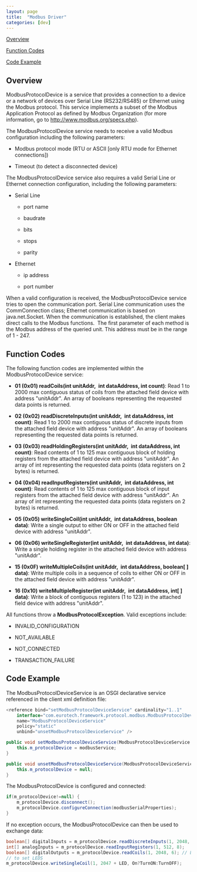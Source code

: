 ```yaml
---
layout: page
title:  "Modbus Driver"
categories: [dev]
---
```


[Overview](#overview)

[Function Codes](#function-codes)

[Code Example](#code-example)

## Overview

ModbusProtocolDevice is a service that provides a connection to a device
or a network of devices over Serial Line (RS232/RS485) or Ethernet using
the Modbus protocol. This service implements a subset of the Modbus
Application Protocol as defined by Modbus Organization (for more
information, go to <http://www.modbus.org/specs.php>).

The ModbusProtocolDevice service needs to receive a valid Modbus
configuration including the following parameters:

*  Modbus protocol mode (RTU or ASCII [only RTU mode for Ethernet
    connections])

*  Timeout (to detect a disconnected device)

The ModbusProtocolDevice service also requires a valid Serial Line or
Ethernet connection configuration, including the following parameters:

*  Serial Line

    *  port name

    *  baudrate

    *  bits

    *  stops

    *  parity

*  Ethernet

    *  ip address

    *  port number

When a valid configuration is received, the ModbusProtocolDevice service
tries to open the communication port. Serial Line communication uses the
CommConnection class; Ethernet communication is based on
java.net.Socket. When the communication is established, the client makes
direct calls to the Modbus functions.  The first parameter of each
method is the Modbus address of the queried unit. This address must be
in the range of 1 - 247.

## Function Codes

The following function codes are implemented within the
ModbusProtocolDevice service:

*  **01 (0x01) readCoils(int unitAddr,  int dataAddress, int count)**:
    Read 1 to 2000 max contiguous status of coils from the attached
    field device with address "unitAddr". An array of booleans
    representing the requested data points is returned.

*  **02 (0x02) readDiscreteInputs(int unitAddr,  int dataAddress, int
    count)**: Read 1 to 2000 max contiguous status of discrete inputs
    from the attached field device with address "unitAddr". An array of
    booleans representing the requested data points is returned.

*  **03 (0x03) readHoldingRegisters(int unitAddr,  int dataAddress, int
    count)**: Read contents of 1 to 125 max contiguous block of holding
    registers from the attached field device with address "unitAddr". An
    array of int representing the requested data points (data registers
    on 2 bytes) is returned.

*  **04 (0x04) readInputRegisters(int unitAddr,  int dataAddress, int
    count)**: Read contents of 1 to 125 max contiguous block of input
    registers from the attached field device with address "unitAddr". An
    array of int representing the requested data points (data registers
    on 2 bytes) is returned.

*  **05 (0x05) writeSingleCoil(int unitAddr,  int dataAddress, boolean
    data)**: Write a single output to either ON or OFF in the attached
    field device with address "unitAddr".

*  **06 (0x06) writeSingleRegister(int unitAddr,  int dataAddress, int
    data)**: Write a single holding register in the attached field
    device with address "unitAddr".

*  **15 (0x0F) writeMultipleCoils(int unitAddr,  int dataAddress,
    boolean[ ] data)**: Write multiple coils in a sequence of coils to
    either ON or OFF in the attached field device with address
    "unitAddr".

*  **16 (0x10) writeMultipleRegister(int unitAddr,  int dataAddress,
    int[ ] data)**: Write a block of contiguous registers (1 to 123) in
    the attached field device with address "unitAddr".

All functions throw a **ModbusProtocolException**. Valid exceptions
include:

*  INVALID_CONFIGURATION

*  NOT_AVAILABLE

*  NOT_CONNECTED

*  TRANSACTION_FAILURE

## Code Example

The ModbusProtocolDeviceService is an OSGI declarative service
referenced in the client xml definition file:

```java
<reference bind="setModbusProtocolDeviceService" cardinality="1..1"
	interface="com.eurotech.framework.protocol.modbus.ModbusProtocolDeviceService"
	name="ModbusProtocolDeviceService"
	policy="static"
	unbind="unsetModbusProtocolDeviceService" />

public void setModbusProtocolDeviceService(ModbusProtocolDeviceService modbusService) {
	this.m_protocolDevice = modbusService;
}

public void unsetModbusProtocolDeviceService(ModbusProtocolDeviceService modbusService) {
	this.m_protocolDevice = null;
}
```

The ModbusProtocolDevice is configured and connected:

```java
if(m_protocolDevice!=null) {
	m_protocolDevice.disconnect();
	m_protocolDevice.configureConnection(modbusSerialProperties);
}
```

If no exception occurs, the ModbusProtocolDevice can then be used to exchange data:

```java
boolean[] digitalInputs = m_protocolDevice.readDiscreteInputs(1, 2048, 8);
int[] analogInputs = m_protocolDevice.readInputRegisters(1, 512, 8);
boolean[] digitalOutputs = m_protocolDevice.readCoils(1, 2048, 6); // LEDS
// to set LEDS
m_protocolDevice.writeSingleCoil(1, 2047 + LED, On?TurnON:TurnOFF);
```
